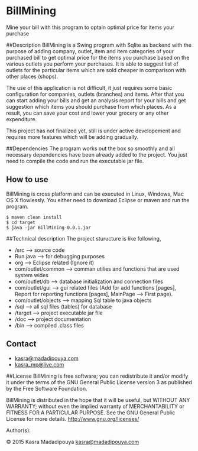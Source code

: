 # BillMining
Mine your bill with this program to optain optimal price for items your purchase

##Description
BillMining is a Swing program with Sqlite as backend with the purpose of adding company, outlet, item and item categories of your purchased bill to get optimal price for the items you purchase based on the various outlets you perform your purchases. It is able to suggest list of outlets for the particular items which are sold cheaper in comparison with other places (shops). 

The use of this application is not difficult, it just requires some basic configuration for companies, outlets (branches) and items. After that you can start adding your bills and get an analysis report for your bills and get suggestion which items you should purchase from which places. As a result, you can save your cost and lower your grocery or any other expenditure.

This project has not finalized yet, still is under active developement and requires more features which will be adding gradually.

##Dependencies
The program works out the box so smoothly and all necessary dependencies have been already added to the project. 
You just need to compile the code and run the executable jar file.

## How to use  
BillMining is cross platform and can be executed in Linux, Windows, Mac OS X flowlessly. You either need to download Eclipse or maven and run the program.

	$ maven clean install
	$ cd target  
	$ java -jar BillMining-0.0.1.jar

##Technical description
The project sturucture is like following,

* /src --> source code
 * Run.java --> for debugging purposes
 * org --> Eclipse related (Ignore it)
 * com/outlet/common --> comman utilies and functions that are used system wides
 * com/outlet/db --> database initialization and connection files
 * com/outlet/gui --> gui related files (Add for add functions [pages], Report for reporting functions [pages], MainPage --> First page).
 * com/outlet/objects --> mapping Sql table to java objects
* /sql --> all sql files (tables) for database
* /target --> project executable jar file
* /doc --> project documentation
* /bin --> compiled .class files

## Contact
* kasra@madadipouya.com  
* kasra_mp@live.com  
	
##License
BillMining is free software; you can redistribute it and/or modify
it under the terms of the GNU General Public License version 3
as published by the Free Software Foundation.

BillMining is distributed in the hope that it will be useful,
but WITHOUT ANY WARRANTY; without even the implied warranty of
MERCHANTABILITY or FITNESS FOR A PARTICULAR PURPOSE.  See the
GNU General Public License for more details.  <http://www.gnu.org/licenses/>

Author(s):

© 2015 Kasra Madadipouya <kasra@madadipouya.com>

